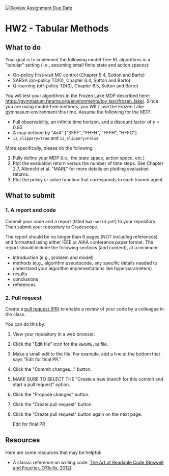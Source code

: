 [![Review Assignment Due Date](https://classroom.github.com/assets/deadline-readme-button-22041afd0340ce965d47ae6ef1cefeee28c7c493a6346c4f15d667ab976d596c.svg)](https://classroom.github.com/a/qZAaOmzv)
# HW2 - Tabular Methods

## What to do

Your goal is to implement the following model-free RL algorithms in a "tabular" setting (i.e., assuming small finite state and action spaces):
- On-policy first-visit MC control (Chapter 5.4, Sutton and Barto)
- SARSA (on-policy TD(0), Chapter 6.4, Sutton and Barto)
- Q-learning (off-policy TD(0), Chapter 6.5, Sutton and Barto)

You will test your algorithms in the Frozen Lake MDP described here: https://gymnasium.farama.org/environments/toy_text/frozen_lake/. Since you are using model-free methods, you WILL use the Frozen Lake gymnasium environment this time. Assume the following for the MDP.
- Full observability, an infinite time horizon, and a discount factor of $\gamma = 0.95$
- A map defined by "4x4":["SFFF", "FHFH", "FFFH", "HFFG"]
- `is_slippery=True` and `is_slippery=False`

More specifically, please do the following:
1. Fully define your MDP (i.e., the state space, action space, etc.)
1. Plot the evaluation return versus the number of time steps. See Chapter 2.7, Albrecht et al. "MARL" for more details on plotting evaluation returns.
1. Plot the policy or value function that corresponds to each trained agent.

## What to submit

### 1. A report and code

Commit your code and a report (titled `hwX-netid.pdf`) to your repository. Then submit your repository to Gradescope.

The report should be no longer than 6 pages (NOT including references) and formatted using either IEEE or AIAA conference paper format. The report should include the following sections (and content), at a minimum:
- introduction (e.g., problem and model)
- methods (e.g., algorithm pseudocode, any specific details needed to understand your algorithm implementations like hyperparameters)
- results
- conclusions
- references

### 2. Pull request

Create a [pull request (PR)](https://docs.github.com/en/pull-requests/collaborating-with-pull-requests/proposing-changes-to-your-work-with-pull-requests/about-pull-requests) to enable a review of your code by a colleague in the class.

You can do this by:
1. View your repository in a web browser.
2. Click the "Edit file" icon for the `README.md` file.
3. Make a small edit to the file. For example, add a line at the bottom that says "Edit for final PR."
4. Click the "Commit changes..." button.
5. MAKE SURE TO SELECT THE "Create a new branch for this commit and start a pull request" option.
6. Click the "Propose changes" button.
7. Click the "Create pull request" button.
8. Click the "Create pull request" button again on the next page.

   Edit for final PR

## Resources

Here are some resources that may be helpful:
- A classic reference on writing code: [The Art of Readable Code (Boswell and Foucher, O'Reilly, 2012)](https://mcusoft.files.wordpress.com/2015/04/the-art-of-readable-code.pdf)
